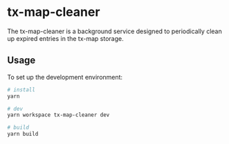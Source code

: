 # tx-map-cleaner

The tx-map-cleaner is a background service designed to periodically clean up expired entries in the tx-map storage.

## Usage

To set up the development environment:

```bash
# install
yarn

# dev
yarn workspace tx-map-cleaner dev

# build
yarn build
```
